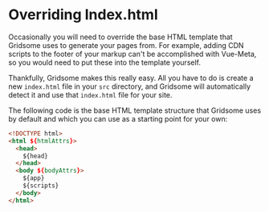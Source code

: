 # Overriding Index.html

Occasionally you will need to override the base HTML template that Gridsome uses to generate your pages from. For example, adding CDN scripts to the footer of your markup can't be accomplished with Vue-Meta, so you would need to put these into the template yourself.

Thankfully, Gridsome makes this really easy. All you have to do is create a new `index.html` file in your `src` directory, and Gridsome will automatically detect it and use that `index.html` file for your site.

The following code is the base HTML template structure that Gridsome uses by default and which you can use as a starting point for your own:

```html
<!DOCTYPE html>
<html ${htmlAttrs}>
  <head>
    ${head}
  </head>
  <body ${bodyAttrs}>
    ${app}
    ${scripts}
  </body>
</html>
```
